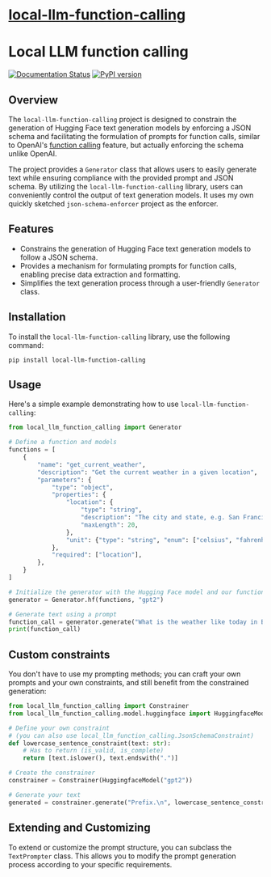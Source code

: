 # [local-llm-function-calling](https://github.com/rizerphe/local-llm-function-calling)

# Local LLM function calling

[![Documentation Status](https://readthedocs.org/projects/local-llm-function-calling/badge/?version=latest)](https://local-llm-function-calling.readthedocs.io/en/latest/?badge=latest) [![PyPI version](https://badge.fury.io/py/local-llm-function-calling.svg)](https://badge.fury.io/py/local-llm-function-calling)

## Overview

The `local-llm-function-calling` project is designed to constrain the generation of Hugging Face text generation models by enforcing a JSON schema and facilitating the formulation of prompts for function calls, similar to OpenAI's [function calling](https://openai.com/blog/function-calling-and-other-api-updates) feature, but actually enforcing the schema unlike OpenAI.

The project provides a `Generator` class that allows users to easily generate text while ensuring compliance with the provided prompt and JSON schema. By utilizing the `local-llm-function-calling` library, users can conveniently control the output of text generation models. It uses my own quickly sketched `json-schema-enforcer` project as the enforcer.

## Features

- Constrains the generation of Hugging Face text generation models to follow a JSON schema.
- Provides a mechanism for formulating prompts for function calls, enabling precise data extraction and formatting.
- Simplifies the text generation process through a user-friendly `Generator` class.

## Installation

To install the `local-llm-function-calling` library, use the following command:

```shell
pip install local-llm-function-calling
```

## Usage

Here's a simple example demonstrating how to use `local-llm-function-calling`:

```python
from local_llm_function_calling import Generator

# Define a function and models
functions = [
    {
        "name": "get_current_weather",
        "description": "Get the current weather in a given location",
        "parameters": {
            "type": "object",
            "properties": {
                "location": {
                    "type": "string",
                    "description": "The city and state, e.g. San Francisco, CA",
                    "maxLength": 20,
                },
                "unit": {"type": "string", "enum": ["celsius", "fahrenheit"]},
            },
            "required": ["location"],
        },
    }
]

# Initialize the generator with the Hugging Face model and our functions
generator = Generator.hf(functions, "gpt2")

# Generate text using a prompt
function_call = generator.generate("What is the weather like today in Brooklyn?")
print(function_call)
```

## Custom constraints

You don't have to use my prompting methods; you can craft your own prompts and your own constraints, and still benefit from the constrained generation:

```python
from local_llm_function_calling import Constrainer
from local_llm_function_calling.model.huggingface import HuggingfaceModel

# Define your own constraint
# (you can also use local_llm_function_calling.JsonSchemaConstraint)
def lowercase_sentence_constraint(text: str):
    # Has to return (is_valid, is_complete)
    return [text.islower(), text.endswith(".")]

# Create the constrainer
constrainer = Constrainer(HuggingfaceModel("gpt2"))

# Generate your text
generated = constrainer.generate("Prefix.\n", lowercase_sentence_constraint, max_len=10)
```

## Extending and Customizing

To extend or customize the prompt structure, you can subclass the `TextPrompter` class. This allows you to modify the prompt generation process according to your specific requirements.
